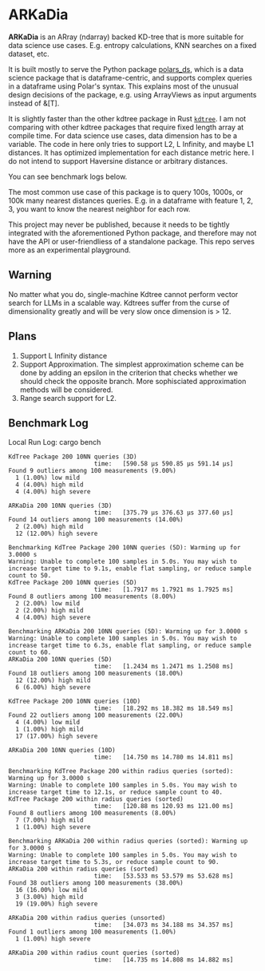 # ARKaDia

**ARKaDia** is an ARray (ndarray) backed KD-tree that is more suitable for data science use cases. E.g. entropy calculations, KNN searches on a fixed dataset, etc.

It is built mostly to serve the Python package [polars_ds](https://github.com/abstractqqq/polars_ds_extension), which is a data science package that is dataframe-centric, and supports complex queries in a dataframe using Polar's syntax. This explains most of the unusual design decisions of the package, e.g. using ArrayViews as input arguments instead of &[T].

It is slightly faster than the other kdtree package in Rust [`kdtree`](https://crates.io/crates/kdtree). I am not comparing with other kdtree packages that require fixed length array at compile time. For data science use cases, data dimension has to be a variable. The code in here only tries to support L2, L Infinity, and maybe L1 distances. It has optimized implementation for each distance metric here. I do not intend to support Haversine distance or arbitrary distances. 

You can see benchmark logs below.

The most common use case of this package is to query 100s, 1000s, or 100k many nearest distances queries. E.g. in a dataframe with feature 1, 2, 3, you want to know the nearest neighbor for each row.

This project may never be published, because it needs to be tightly integrated with the aforementioned Python package, and therefore may not have the API or user-friendliess of a standalone package. This repo serves more as an experimental playground.

## Warning 

No matter what you do, single-machine Kdtree cannot perform vector search for LLMs in a scalable way. Kdtrees suffer from the curse of dimensionality greatly and will be very slow once dimension is > 12.

## Plans

1. Support L Infinity distance
2. Support Approximation. The simplest approximation scheme can be done by adding an epsilon in the criterion that checks whether we should check the opposite branch. More sophisciated approximation methods will be considered.
3. Range search support for L2.

## Benchmark Log

Local Run Log: cargo bench

```
KdTree Package 200 10NN queries (3D)
                        time:   [590.58 µs 590.85 µs 591.14 µs]
Found 9 outliers among 100 measurements (9.00%)
  1 (1.00%) low mild
  4 (4.00%) high mild
  4 (4.00%) high severe

ARKaDia 200 10NN queries (3D)
                        time:   [375.79 µs 376.63 µs 377.60 µs]
Found 14 outliers among 100 measurements (14.00%)
  2 (2.00%) high mild
  12 (12.00%) high severe

Benchmarking KdTree Package 200 10NN queries (5D): Warming up for 3.0000 s
Warning: Unable to complete 100 samples in 5.0s. You may wish to increase target time to 9.1s, enable flat sampling, or reduce sample count to 50.
KdTree Package 200 10NN queries (5D)
                        time:   [1.7917 ms 1.7921 ms 1.7925 ms]
Found 8 outliers among 100 measurements (8.00%)
  2 (2.00%) low mild
  2 (2.00%) high mild
  4 (4.00%) high severe

Benchmarking ARKaDia 200 10NN queries (5D): Warming up for 3.0000 s
Warning: Unable to complete 100 samples in 5.0s. You may wish to increase target time to 6.3s, enable flat sampling, or reduce sample count to 60.
ARKaDia 200 10NN queries (5D)
                        time:   [1.2434 ms 1.2471 ms 1.2508 ms]
Found 18 outliers among 100 measurements (18.00%)
  12 (12.00%) high mild
  6 (6.00%) high severe

KdTree Package 200 10NN queries (10D)
                        time:   [18.292 ms 18.382 ms 18.549 ms]
Found 22 outliers among 100 measurements (22.00%)
  4 (4.00%) low mild
  1 (1.00%) high mild
  17 (17.00%) high severe

ARKaDia 200 10NN queries (10D)
                        time:   [14.750 ms 14.780 ms 14.811 ms]

Benchmarking KdTree Package 200 within radius queries (sorted): Warming up for 3.0000 s
Warning: Unable to complete 100 samples in 5.0s. You may wish to increase target time to 12.1s, or reduce sample count to 40.
KdTree Package 200 within radius queries (sorted)
                        time:   [120.88 ms 120.93 ms 121.00 ms]
Found 8 outliers among 100 measurements (8.00%)
  7 (7.00%) high mild
  1 (1.00%) high severe

Benchmarking ARKaDia 200 within radius queries (sorted): Warming up for 3.0000 s
Warning: Unable to complete 100 samples in 5.0s. You may wish to increase target time to 5.3s, or reduce sample count to 90.
ARKaDia 200 within radius queries (sorted)
                        time:   [53.533 ms 53.579 ms 53.628 ms]
Found 38 outliers among 100 measurements (38.00%)
  16 (16.00%) low mild
  3 (3.00%) high mild
  19 (19.00%) high severe

ARKaDia 200 within radius queries (unsorted)
                        time:   [34.073 ms 34.188 ms 34.357 ms]
Found 1 outliers among 100 measurements (1.00%)
  1 (1.00%) high severe

ARKaDia 200 within radius count queries (sorted)
                        time:   [14.735 ms 14.808 ms 14.882 ms]
```